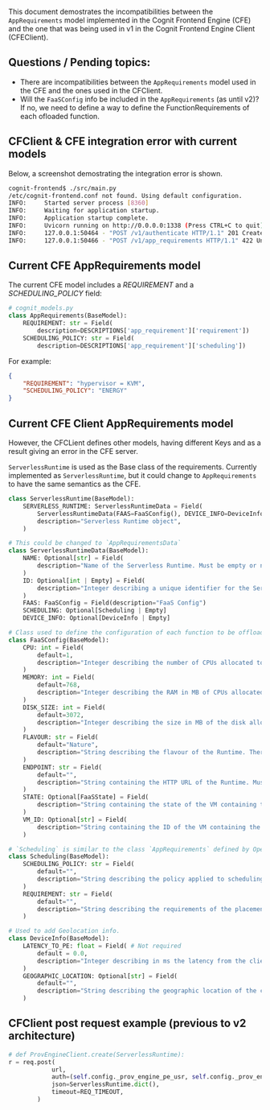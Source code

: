 This document demostrates the incompatibilities between the `AppRequirements` model implemented in the Cognit Frontend Engine (CFE) and the one that was being used in v1 in the Cognit Frontend Engine Client (CFEClient).

## Questions / Pending topics:
- There are incompatibilities between the `AppRequirements` model used in the CFE and the ones used in the CFClient.
- Will the `FaaSConfig` info be included in the `AppRequirements` (as until v2)? If no, we need to define a way to define the FunctionRequirements of each ofloaded function. 

## CFClient & CFE  integration error with current models
Below, a screenshot demostrating the integration error is shown.
```bash
cognit-frontend$ ./src/main.py 
/etc/cognit-frontend.conf not found. Using default configuration.
INFO:     Started server process [8360]
INFO:     Waiting for application startup.
INFO:     Application startup complete.
INFO:     Uvicorn running on http://0.0.0.0:1338 (Press CTRL+C to quit)
INFO:     127.0.0.1:50464 - "POST /v1/authenticate HTTP/1.1" 201 Created
INFO:     127.0.0.1:50466 - "POST /v1/app_requirements HTTP/1.1" 422 Unprocessable Entity
```


## Current CFE AppRequirements model
The current CFE model includes a *REQUIREMENT* and a *SCHEDULING_POLICY* field:
```python
# cognit_models.py
class AppRequirements(BaseModel):
    REQUIREMENT: str = Field(
        description=DESCRIPTIONS['app_requirement']['requirement'])
    SCHEDULING_POLICY: str = Field(
        description=DESCRIPTIONS['app_requirement']['scheduling'])
```

For example:
```json
{
    "REQUIREMENT": "hypervisor = KVM",
    "SCHEDULING_POLICY": "ENERGY"
}
```

## Current CFE Client AppRequirements model
However, the CFCLient defines other models, having different Keys and as a result giving an error in the CFE server.

`ServerlessRuntime` is used as the Base class of the requirements. Currently implemented as `ServerlessRuntime`, but it could change to `AppRequirements` to have the same semantics as the CFE.

```python
class ServerlessRuntime(BaseModel):
    SERVERLESS_RUNTIME: ServerlessRuntimeData = Field(
        ServerlessRuntimeData(FAAS=FaaSConfig(), DEVICE_INFO=DeviceInfo(), SCHEDULING=Scheduling()),
        description="Serverless Runtime object",
    )

# This could be changed to `AppRequirementsData`
class ServerlessRuntimeData(BaseModel):
    NAME: Optional[str] = Field(
        description="Name of the Serverless Runtime. Must be empty or nonexistent in creation",
    )
    ID: Optional[int | Empty] = Field(
        description="Integer describing a unique identifier for the Serverless Runtime. ",
    )
    FAAS: FaaSConfig = Field(description="FaaS Config")
    SCHEDULING: Optional[Scheduling | Empty]
    DEVICE_INFO: Optional[DeviceInfo | Empty]

# Class used to define the configuration of each function to be offloaded
class FaaSConfig(BaseModel):
    CPU: int = Field(
        default=1,
        description="Integer describing the number of CPUs allocated to the VM serving the Runtime",
    )
    MEMORY: int = Field(
        default=768,
        description="Integer describing the RAM in MB of CPUs allocated to the VM serving the Runtime",
    )
    DISK_SIZE: int = Field(
        default=3072,
        description="Integer describing the size in MB of the disk allocated to the VM serving the Runtime",
    )
    FLAVOUR: str = Field(
        default="Nature",
        description="String describing the flavour of the Runtime. There is one identifier per DaaS and FaaS corresponding to the different use cases",
    )
    ENDPOINT: str = Field(
        default="",
        description="String containing the HTTP URL of the Runtime. Must be empty or nonexistent in creation.",
    )
    STATE: Optional[FaaSState] = Field(
        description="String containing the state of the VM containing the Runtime. It can be any state defined by the Cloud/Edge Manager, the relevant subset is “pending” and “running”",
    )
    VM_ID: Optional[str] = Field(
        description="String containing the ID of the VM containing the Serverless Runtime, running in the Cloud/Edge Manager.",
    )

# `Scheduling` is similar to the class `AppRequirements` defined by OpenNebula
class Scheduling(BaseModel): 
    SCHEDULING_POLICY: str = Field(
        default="",
        description="String describing the policy applied to scheduling. Eg: “energy, latency” will optimise the placement according to those two criteria",
    )
    REQUIREMENT: str = Field(
        default="",
        description="String describing the requirements of the placement. For instance, “energy_renewal” will only consider hypervisors powered by renewable energy.",
    )

# Used to add Geolocation info.
class DeviceInfo(BaseModel):
    LATENCY_TO_PE: float = Field( # Not required
        default = 0.0,
        description="Integer describing in ms the latency from the client device to the Provisioning Engine endpoint",
    )
    GEOGRAPHIC_LOCATION: Optional[str] = Field(
        default="",
        description="String describing the geographic location of the client device in WGS84",
    )
```

## CFClient post request example (previous to v2 architecture)
```python
# def ProvEngineClient.create(ServerlessRuntime):
r = req.post(
            url,
            auth=(self.config._prov_engine_pe_usr, self.config._prov_engine_pe_pwd),
            json=ServerlessRuntime.dict(),
            timeout=REQ_TIMEOUT,
        )
```



<!-- ```python

``` -->
